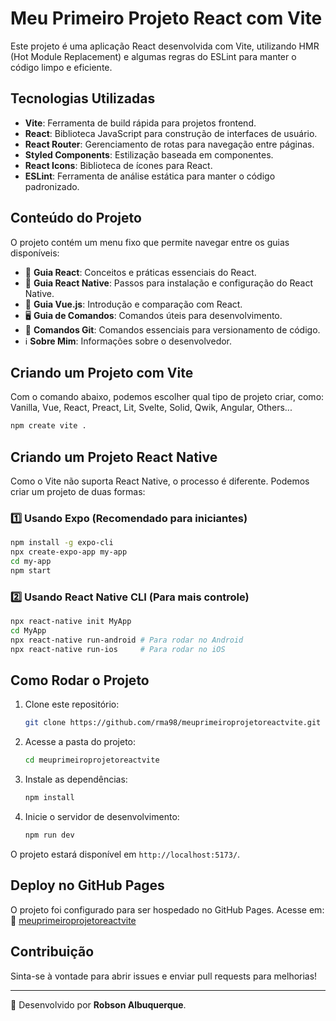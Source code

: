 # Meu Primeiro Projeto React com Vite

Este projeto é uma aplicação React desenvolvida com Vite, utilizando HMR (Hot Module Replacement) e algumas regras do ESLint para manter o código limpo e eficiente.

## Tecnologias Utilizadas
- **Vite**: Ferramenta de build rápida para projetos frontend.
- **React**: Biblioteca JavaScript para construção de interfaces de usuário.
- **React Router**: Gerenciamento de rotas para navegação entre páginas.
- **Styled Components**: Estilização baseada em componentes.
- **React Icons**: Biblioteca de ícones para React.
- **ESLint**: Ferramenta de análise estática para manter o código padronizado.

## Conteúdo do Projeto
O projeto contém um menu fixo que permite navegar entre os guias disponíveis:

- 📘 **Guia React**: Conceitos e práticas essenciais do React.
- 📱 **Guia React Native**: Passos para instalação e configuração do React Native.
- 📗 **Guia Vue.js**: Introdução e comparação com React.
- 🖥 **Guia de Comandos**: Comandos úteis para desenvolvimento.
- 🔧 **Comandos Git**: Comandos essenciais para versionamento de código.
- ℹ️ **Sobre Mim**: Informações sobre o desenvolvedor.

## Criando um Projeto com Vite
Com o comando abaixo, podemos escolher qual tipo de projeto criar, como: Vanilla, Vue, React, Preact, Lit, Svelte, Solid, Qwik, Angular, Others...

```sh
npm create vite .
```

## Criando um Projeto React Native
Como o Vite não suporta React Native, o processo é diferente. Podemos criar um projeto de duas formas:

### 1️⃣ Usando Expo (Recomendado para iniciantes)
```sh
npm install -g expo-cli
npx create-expo-app my-app
cd my-app
npm start
```

### 2️⃣ Usando React Native CLI (Para mais controle)
```sh
npx react-native init MyApp
cd MyApp
npx react-native run-android # Para rodar no Android
npx react-native run-ios     # Para rodar no iOS
```

## Como Rodar o Projeto
1. Clone este repositório:
   ```sh
   git clone https://github.com/rma98/meuprimeiroprojetoreactvite.git
   ```
2. Acesse a pasta do projeto:
   ```sh
   cd meuprimeiroprojetoreactvite
   ```
3. Instale as dependências:
   ```sh
   npm install
   ```
4. Inicie o servidor de desenvolvimento:
   ```sh
   npm run dev
   ```

O projeto estará disponível em `http://localhost:5173/`.

## Deploy no GitHub Pages
O projeto foi configurado para ser hospedado no GitHub Pages. Acesse em:
🔗 [meuprimeiroprojetoreactvite](https://rma98.github.io/meuprimeiroprojetoreactvite/)

## Contribuição
Sinta-se à vontade para abrir issues e enviar pull requests para melhorias!

---
🚀 Desenvolvido por **Robson Albuquerque**.
